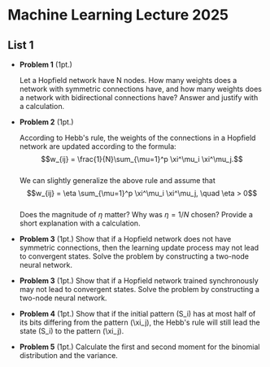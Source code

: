 # Machine Learning Lecture 2025


## List 1

* __Problem 1__ (1pt.)

  Let a Hopfield network have N nodes. How many weights does a network with symmetric connections have, and how many weights does a network with bidirectional connections have? Answer and justify with a calculation.  

* __Problem 2__ (1pt.)

  According to Hebb's rule, the weights of the connections in a Hopfield network are updated according to the formula:\
  $$w_{ij} = \frac{1}{N}\sum_{\mu=1}^p \xi^\mu_i \xi^\mu_j.$$   
  We can slightly generalize the above rule and assume that\
  $$w_{ij} = \eta \sum_{\mu=1}^p \xi^\mu_i \xi^\mu_j, \quad \eta > 0$$\
  Does the magnitude of  $\eta$ matter? Why was  $\eta=1/N$ chosen? Provide a short explanation with a calculation.

* __Problem 3__ (1pt.)
  Show that if a Hopfield network does not have symmetric connections, then the learning update process may not lead to convergent states. Solve the problem by constructing a two-node neural network.

* __Problem 3__ (1pt.)
  Show that if a Hopfield network trained synchronously may not lead to convergent states. Solve the problem by constructing a two-node neural network.

* __Problem 4__ (1pt.)
  Show that if the initial pattern \(S_i\) has at most half of its bits differing from the pattern \(\xi_j\), the Hebb's rule will still lead the state \(S_i\) to the pattern \(\xi_j\).

* __Problem 5__ (1pt.)
  Calculate the first and second moment for the binomial distribution and the variance.
